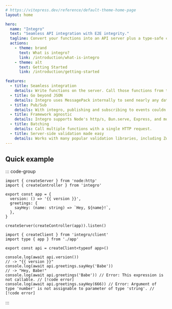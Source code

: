```yaml
---
# https://vitepress.dev/reference/default-theme-home-page
layout: home

hero:
  name: "Integro"
  text: "Seamless API integration with E2E integrity."
  tagline: Convert your functions into an API server plus a type-safe client in just 2 lines of code.
  actions:
    - theme: brand
      text: What is integro?
      link: /introduction/what-is-integro
    - theme: alt
      text: Getting Started
      link: /introduction/getting-started

features:
  - title: Seamless integration
    details: Write functions on the server. Call those functions from the client, types included. Don't waste time designing and maintaining your endpoints.
  - title: Go beyond JSON
    details: Integro uses MessagePack internally to send nearly any data type to and from the server, including binary data and JS Dates.
  - title: Pub/Sub
    details: With integro, publishing and subscribing to events couldn't be easier. Upgrade to web sockets with 1 additional line of code.
  - title: Framework agnostic
    details: Integro supports Node's http/s, Bun.serve, Express, and more. You can also plug it into your existing REST API.
  - title: Batching
    details: Call multiple functions with a single HTTP request.
  - title: Server-side validation made easy
    details: Works with many popular validation libraries, including Zod, Typia, and Prisma's built-in validation.
---
```


<script setup>
  import { version } from '../../packages/core/package.json'
</script>

## Quick example

::: code-group

```ts-vue [Server]
import { createServer } from 'node:http'
import { createController } from 'integro'

export const app = {
  version: () => '{{ version }}',
  greetings: {
    sayHey: (name: string) => `Hey, ${name}!`,
  },
}

createServer(createController(app)).listen()
```

```ts-vue [Client]
import { createClient } from 'integro/client'
import type { app } from './app'

export const api = createClient<typeof app>()

console.log(await api.version())
// -> "{{ version }}"
console.log(await api.greetings.sayHey('Babe'))
// -> "Hey, Babe!"
console.log(await api.greetings('Babe')) // Error: This expression is not callable. // [!code error]
console.log(await api.greetings.sayHey(666)) // Error: Argument of type 'number' is not assignable to parameter of type 'string'. // [!code error]
```

:::

